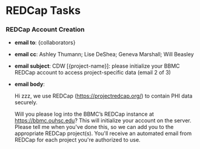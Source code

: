 # REDCap Tasks

### REDCap Account Creation


* **email to**: {collaborators}

* **email cc**: Ashley Thumann; Lise DeShea; Geneva Marshall; Will  Beasley

* **email subject**: CDW [{project-name}]: please initialize your BBMC REDCap account to access project-specific data (email 2 of 3)

* **email body**:

    Hi zzz, we use REDCap (https://projectredcap.org/) to contain PHI data securely.

    Will you please log into the BBMC’s REDCap instance at https://bbmc.ouhsc.edu?  This will initialize your account on the server. Please tell me when you've done this, so we can add you to the appropriate REDCap project(s).  You'll receive an automated email from REDCap for each project you're authorized to use.
